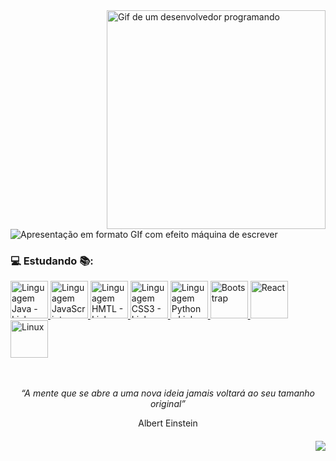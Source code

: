 <img alt="Gif de um desenvolvedor programando" align="right" width="350"  src="https://cdn.dribbble.com/users/730703/screenshots/6581243/avento.gif">

<p align="left">
  
  <img alt="Apresentação em formato GIf com efeito máquina de escrever" src="https://readme-typing-svg.herokuapp.com?font=Ibarra+Real+Nova&weight=800&size=15&duration=3000&pause=250&color=21FF26&center=true&vCenter=true&multiline=true&repeat=false&width=500&height=100&lines=Ol%C3%A1!+%F0%9F%91%8B%F0%9F%8F%BC;Sou+estudante+de+Ci%C3%AAncias+da+Computa%C3%A7%C3%A3o.+%F0%9F%91%A8%F0%9F%8F%BB%E2%80%8D%F0%9F%92%BB;Explorando+o+poder+da+programa%C3%A7%C3%A3o.++%F0%9F%93%9D;Em+busca+de+projetos+para+aprimorar+minhas+habilidades.+%F0%9F%91%A8%F0%9F%8F%BB%E2%80%8D%F0%9F%8E%93">
</p> 

### 💻 Estudando 📚:

  
<a href="https://docs.oracle.com/en/java/">
    <img alt="Linguagem Java - Link para documentação" width="60" height="60" src="https://cdn.jsdelivr.net/gh/devicons/devicon/icons/java/java-original-wordmark.svg">
</a>

<a href="https://developer.mozilla.org/pt-BR/docs/Web/JavaScript">
    <img alt="Linguagem JavaScript - Link para documentação" width="60" height="60" src="https://cdn.jsdelivr.net/gh/devicons/devicon/icons/javascript/javascript-original.svg" />
</a>  

<a href="https://html.spec.whatwg.org/multipage/">
    <img alt="Linguagem HMTL - Link para documentação" width="60" height="60" src="https://cdn.jsdelivr.net/gh/devicons/devicon/icons/html5/html5-plain-wordmark.svg" />
</a>  

<a href="https://developer.mozilla.org/pt-BR/docs/Web/CSS">
    <img alt="Linguagem CSS3 - Link para documentação" width="60" height="60" src="https://cdn.jsdelivr.net/gh/devicons/devicon/icons/css3/css3-plain-wordmark.svg" />
</a>  

<a href="https://docs.python.org/3/">
    <img alt="Linguagem Python - Link para documentação" width="60" height="60" src="https://cdn.jsdelivr.net/gh/devicons/devicon/icons/python/python-original-wordmark.svg" />
</a> 

<a href="https://getbootstrap.com/docs/5.3/getting-started/introduction/">
    <img  alt="Bootstrap" width="60" height="60" src="https://cdn.jsdelivr.net/gh/devicons/devicon/icons/bootstrap/bootstrap-original-wordmark.svg" />
</a> 

<a href="https://legacy.reactjs.org/">
    <img  alt="React" width="60" height="60" src="https://cdn.jsdelivr.net/gh/devicons/devicon/icons/react/react-original-wordmark.svg" />
</a> 

<a href="https://cdn.jsdelivr.net/gh/devicons/devicon/icons/linux/linux-original.svg">
    <img  alt="Linux" width="60" height="60" src="https://cdn.jsdelivr.net/gh/devicons/devicon/icons/linux/linux-original.svg" />
</a> 
</br></br></br>

<p align="center">
  <em>“A mente que se abre a uma nova ideia jamais voltará ao seu tamanho original”</em>
</p>
<p align="center">
   Albert Einstein
</p>


<h6 align="right">

[![](https://visitcount.itsvg.in/api?id=BrunoOliveiraS&label=%F0%9F%91%80&color=9&icon=2&pretty=false)](https://visitcount.itsvg.in)

</h6>












